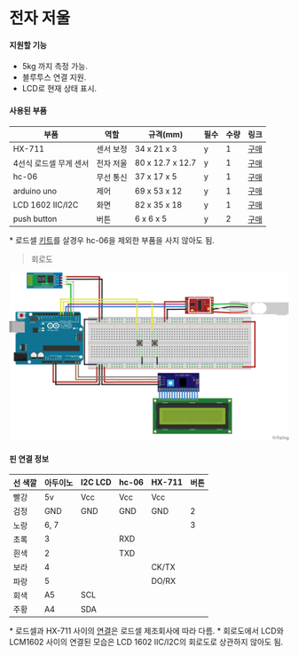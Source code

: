 # 전자 저울

#### 지원할 기능
- 5kg 까지 측정 가능.
- 블루투스 연결 지원.
- LCD로 현재 상태 표시.


#### 사용된 부품
|부품   |역할|규격(mm)|필수|수량|링크|
|---|---|---|---|---|---|
|HX-711|센서 보정|34 x 21 x 3|y|1|[구매](https://www.coupang.com/vp/products/5123229588?itemId=7004937339&isAddedCart=)|
|4선식 로드셀 무게 센서|전자 저울|80 x 12.7 x 12.7|y|1| [구매](https://www.coupang.com/vp/products/1370338636?itemId=2402833361&isAddedCart=)|
|hc-06|무선 통신|37 x 17 x 5|y|1|[구매](https://www.coupang.com/vp/products/5767993544?itemId=9790717522&isAddedCart=)|
|arduino uno|제어|69 x 53 x 12|y|1|[구매](https://www.coupang.com/vp/products/84959309?itemId=964056709&isAddedCart=)|
|LCD 1602 IIC/I2C|화면|82 x 35 x 18|y|1|[구매](https://www.coupang.com/vp/products/316031012?itemId=1004961547&isAddedCart=)|
|push button|버튼|6 x 6 x 5|y|2|[구매](https://www.coupang.com/vp/products/5763813992?itemId=9769915495&isAddedCart=)|
\* 로드셀 [키트](https://www.coupang.com/vp/products/1370331139?vendorItemId=70397665972&isAddedCart=)를 살경우 hc-06을 제외한 부품을 사지 않아도 됨. 

> 회로도 

![img1](scale_schematic.png)

#### 핀 연결 정보
|선 색깔|아두이노|I2C LCD|hc-06|HX-711|버튼|
|----|---|---|---|---|---|
|빨강|5v|Vcc|Vcc|Vcc|    |
|검정|GND|GND|GND|GND|2|
|노랑|6, 7|    |    |    |3|
|초록|3|    |RXD|    |    |
|흰색|2|    |TXD|    |    |
|보라|4|    |    |CK/TX|    |    
|파랑|5|    |    |DO/RX|    |
|회색|A5|SCL|    |    |    |
|주황|A4|SDA|    |    |    |
\* 로드셀과 HX-711 사이의 [연결](https://codeh.tistory.com/150)은 로드셀 제조회사에 따라 다름.
\* 회로도에서 LCD와 LCM1602 사이의 연결된 모습은 LCD 1602 IIC/I2C의 회로도로 상관하지 않아도 됨.